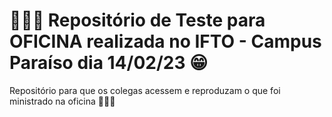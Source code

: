# 👨🏽‍💻 Repositório de Teste para OFICINA realizada no IFTO - Campus Paraíso dia 14/02/23 😁

Repositório para que os colegas acessem e reproduzam o que foi ministrado na oficina 👨🏽‍💻
